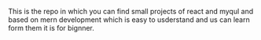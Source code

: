 This is the repo in which you can find small projects of react and myqul and based on mern development which is easy to usderstand and us can learn form them it is for bignner.
